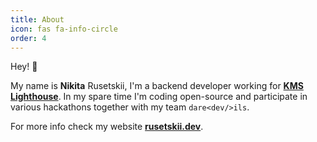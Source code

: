```yaml
---
title: About
icon: fas fa-info-circle
order: 4
---
```


Hey! 👋

My name is **Nikita** Rusetskii, I'm a backend developer working for **[KMS Lighthouse](https://kmslh.com/)**. In my spare time
I'm coding open-source and participate in various hackathons together with my team `dare<dev/>ils`.

For more info check my website **[rusetskii.dev](https://rusetskii.dev/)**.

